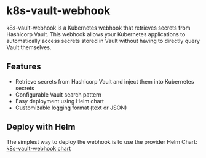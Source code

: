 # k8s-vault-webhook

k8s-vault-webhook is a Kubernetes webhook that retrieves secrets from Hashicorp Vault. This webhook allows your Kubernetes applications to automatically access secrets stored in Vault without having to directly query Vault themselves.

## Features

- Retrieve secrets from Hashicorp Vault and inject them into Kubernetes secrets
- Configurable Vault search pattern
- Easy deployment using Helm chart
- Customizable logging format (text or JSON)

## Deploy with Helm

The simplest way to deploy the webhook is to use the provider Helm Chart: [k8s-vault-webhook chart](https://github.com/Ouest-France/k8s-vault-webhook/tree/master/charts/k8svaultwebhook)
